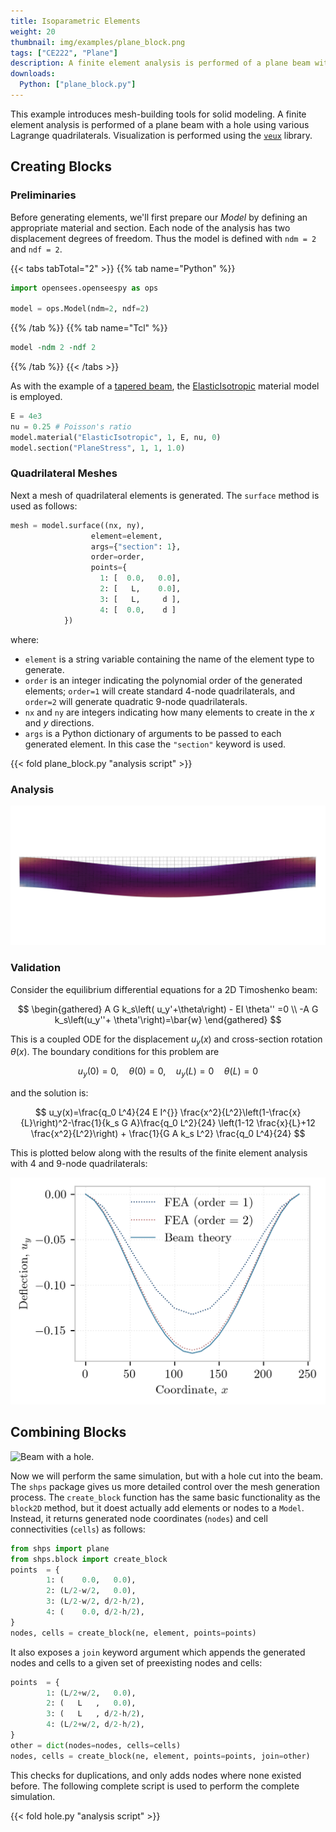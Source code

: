 ```yaml
---
title: Isoparametric Elements
weight: 20
thumbnail: img/examples/plane_block.png
tags: ["CE222", "Plane"]
description: A finite element analysis is performed of a plane beam with a hole using Lagrange quadrilaterals.
downloads:
  Python: ["plane_block.py"]
---
```



This example introduces mesh-building tools for solid modeling. 
A finite element analysis is performed of a plane beam with a hole using various Lagrange quadrilaterals. 
Visualization is performed using the [`veux`](https://veux.io) library.

## Creating Blocks

### Preliminaries

Before generating elements, we'll first prepare our *Model* by defining an appropriate material and section. 
Each node of the analysis has two displacement degrees of freedom. Thus the model is defined with
`ndm = 2` and `ndf = 2`.

{{< tabs tabTotal="2" >}}
{{% tab name="Python" %}}
```python
import opensees.openseespy as ops

model = ops.Model(ndm=2, ndf=2)
```
{{% /tab %}}
{{% tab name="Tcl" %}}
```tcl
model -ndm 2 -ndf 2
```
{{% /tab %}}
{{< /tabs >}}

As with the example of a [tapered beam](../planetaper/), the [ElasticIsotropic](https://xara.so/user/manual/material/ndMaterials/ElasticIsotropic.html) material model is employed.

```python
E = 4e3
nu = 0.25 # Poisson's ratio
model.material("ElasticIsotropic", 1, E, nu, 0)
model.section("PlaneStress", 1, 1, 1.0)
```

### Quadrilateral Meshes

Next a mesh of quadrilateral elements is generated.
The `surface` method is used as follows:

```python
mesh = model.surface((nx, ny),
                  element=element,
                  args={"section": 1},
                  order=order,
                  points={
                    1: [  0.0,   0.0],
                    2: [   L,    0.0],
                    3: [   L,     d ],
                    4: [  0.0,    d ]
            })
```
where:
- `element` is a string variable containing the name of the element type to generate.
- `order` is an integer indicating the polynomial order of the generated elements; `order=1` will create standard 4-node quadrilaterals, and `order=2` will generate quadratic 9-node quadrilaterals.
- `nx` and `ny` are integers indicating how many elements to create in the $x$ and $y$ directions.
- `args` is a Python dictionary of arguments to be passed to each generated element. In this case the `"section"` keyword is used.

{{< fold plane_block.py "analysis script" >}}

### Analysis

![Deformed shape with Q9 elements.](img/PlaneBlock-Q9.png)

### Validation

Consider the equilibrium differential equations for a 2D Timoshenko beam:

$$
\begin{gathered}
 A G k_s\left( u_y'+\theta\right) - EI \theta'' =0 \\
-A G k_s\left(u_y''+ \theta'\right)=\bar{w}
\end{gathered}
$$

This is a coupled ODE for the displacement $u_y(x)$ and cross-section rotation $\theta(x)$. 
The boundary conditions for this problem are

$$
u_y(0)=0, \quad \theta(0)=0, \quad u_y(L)=0 \quad \theta(L)=0
$$

and the solution is:

$$
u_y(x)=\frac{q_0 L^4}{24 E I^{}} \frac{x^2}{L^2}\left(1-\frac{x}{L}\right)^2-\frac{1}{k_s G A}\frac{q_0 L^2}{24} \left(1-12 \frac{x}{L}+12 \frac{x^2}{L^2}\right) + \frac{1}{G A k_s L^2} \frac{q_0 L^4}{24}
$$

This is plotted below along with the results of the finite element analysis with 4 and 9-node quadrilaterals:

![Beam with a hole.](img/beam_solution.png)

## Combining Blocks

![Beam with a hole.](img/plane_block.png)

Now we will perform the same simulation, but with a hole cut into the beam. 
The `shps` package gives us more detailed control over the mesh generation process. The `create_block` function has the same basic functionality as the `block2D` method, but it doest actually add elements or nodes to a `Model`. Instead, it returns generated node coordinates (`nodes`) and cell connectivities (`cells`) as follows:
```python
from shps import plane
from shps.block import create_block
points  = {
        1: (    0.0,   0.0),
        2: (L/2-w/2,   0.0),
        3: (L/2-w/2, d/2-h/2),
        4: (    0.0, d/2-h/2),
}
nodes, cells = create_block(ne, element, points=points)
```
It also exposes a `join` keyword argument which appends the generated nodes and cells to a given set of preexisting nodes and cells:
```python
points  = {
        1: (L/2+w/2,   0.0),
        2: (   L   ,   0.0),
        3: (   L   , d/2-h/2),
        4: (L/2+w/2, d/2-h/2),
}
other = dict(nodes=nodes, cells=cells)
nodes, cells = create_block(ne, element, points=points, join=other)
```
This checks for duplications, and only adds nodes where none existed before. The following complete script is used to perform the complete simulation.

{{< fold hole.py "analysis script" >}}
